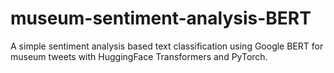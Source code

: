 # museum-sentiment-analysis-BERT
A simple sentiment analysis based text classification using Google BERT for museum tweets with HuggingFace Transformers and PyTorch.
